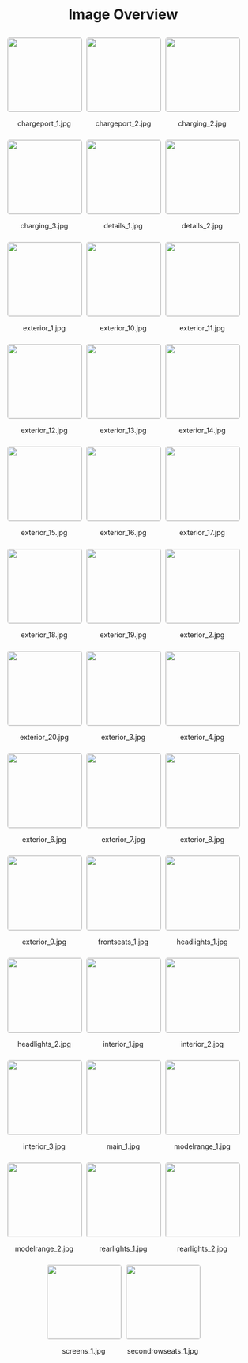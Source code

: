 <style>
    .image-gallery {
        display: flex;
        flex-wrap: wrap;
        gap: 10px;
        justify-content: center;
        padding: 10px;
    }
    .image-gallery img {
        width: 150px;
        height: auto;
        border: 1px solid #ddd;
        border-radius: 5px;
    }
    .image-gallery div {
        flex: 1 1 calc(33.333% - 20px); /* Three images per row on large screens */
        max-width: 150px;
        text-align: center;
    }
    @media (max-width: 768px) {
        .image-gallery div {
            flex: 1 1 calc(50% - 20px); /* Two images per row on medium screens */
        }
    }
    @media (max-width: 480px) {
        .image-gallery div {
            flex: 1 1 100%; /* One image per row on small screens */
        }
    }
</style>
<h1 style ="text-align: center;"> Image Overview </h1> <div class="image-gallery">
<div>
<img src="https://media.evkx.net/multimedia/models/audi/e-tron_gt/rs_e-tron_gt/chargeport_1_st.jpg">
<p>chargeport_1.jpg</p>
</div>
<div>
<img src="https://media.evkx.net/multimedia/models/audi/e-tron_gt/rs_e-tron_gt/chargeport_2_st.jpg">
<p>chargeport_2.jpg</p>
</div>
<div>
<img src="https://media.evkx.net/multimedia/models/audi/e-tron_gt/rs_e-tron_gt/charging_2_st.jpg">
<p>charging_2.jpg</p>
</div>
<div>
<img src="https://media.evkx.net/multimedia/models/audi/e-tron_gt/rs_e-tron_gt/charging_3_st.jpg">
<p>charging_3.jpg</p>
</div>
<div>
<img src="https://media.evkx.net/multimedia/models/audi/e-tron_gt/rs_e-tron_gt/details_1_st.jpg">
<p>details_1.jpg</p>
</div>
<div>
<img src="https://media.evkx.net/multimedia/models/audi/e-tron_gt/rs_e-tron_gt/details_2_st.jpg">
<p>details_2.jpg</p>
</div>
<div>
<img src="https://media.evkx.net/multimedia/models/audi/e-tron_gt/rs_e-tron_gt/exterior_1_st.jpg">
<p>exterior_1.jpg</p>
</div>
<div>
<img src="https://media.evkx.net/multimedia/models/audi/e-tron_gt/rs_e-tron_gt/exterior_10_st.jpg">
<p>exterior_10.jpg</p>
</div>
<div>
<img src="https://media.evkx.net/multimedia/models/audi/e-tron_gt/rs_e-tron_gt/exterior_11_st.jpg">
<p>exterior_11.jpg</p>
</div>
<div>
<img src="https://media.evkx.net/multimedia/models/audi/e-tron_gt/rs_e-tron_gt/exterior_12_st.jpg">
<p>exterior_12.jpg</p>
</div>
<div>
<img src="https://media.evkx.net/multimedia/models/audi/e-tron_gt/rs_e-tron_gt/exterior_13_st.jpg">
<p>exterior_13.jpg</p>
</div>
<div>
<img src="https://media.evkx.net/multimedia/models/audi/e-tron_gt/rs_e-tron_gt/exterior_14_st.jpg">
<p>exterior_14.jpg</p>
</div>
<div>
<img src="https://media.evkx.net/multimedia/models/audi/e-tron_gt/rs_e-tron_gt/exterior_15_st.jpg">
<p>exterior_15.jpg</p>
</div>
<div>
<img src="https://media.evkx.net/multimedia/models/audi/e-tron_gt/rs_e-tron_gt/exterior_16_st.jpg">
<p>exterior_16.jpg</p>
</div>
<div>
<img src="https://media.evkx.net/multimedia/models/audi/e-tron_gt/rs_e-tron_gt/exterior_17_st.jpg">
<p>exterior_17.jpg</p>
</div>
<div>
<img src="https://media.evkx.net/multimedia/models/audi/e-tron_gt/rs_e-tron_gt/exterior_18_st.jpg">
<p>exterior_18.jpg</p>
</div>
<div>
<img src="https://media.evkx.net/multimedia/models/audi/e-tron_gt/rs_e-tron_gt/exterior_19_st.jpg">
<p>exterior_19.jpg</p>
</div>
<div>
<img src="https://media.evkx.net/multimedia/models/audi/e-tron_gt/rs_e-tron_gt/exterior_2_st.jpg">
<p>exterior_2.jpg</p>
</div>
<div>
<img src="https://media.evkx.net/multimedia/models/audi/e-tron_gt/rs_e-tron_gt/exterior_20_st.jpg">
<p>exterior_20.jpg</p>
</div>
<div>
<img src="https://media.evkx.net/multimedia/models/audi/e-tron_gt/rs_e-tron_gt/exterior_3_st.jpg">
<p>exterior_3.jpg</p>
</div>
<div>
<img src="https://media.evkx.net/multimedia/models/audi/e-tron_gt/rs_e-tron_gt/exterior_4_st.jpg">
<p>exterior_4.jpg</p>
</div>
<div>
<img src="https://media.evkx.net/multimedia/models/audi/e-tron_gt/rs_e-tron_gt/exterior_6_st.jpg">
<p>exterior_6.jpg</p>
</div>
<div>
<img src="https://media.evkx.net/multimedia/models/audi/e-tron_gt/rs_e-tron_gt/exterior_7_st.jpg">
<p>exterior_7.jpg</p>
</div>
<div>
<img src="https://media.evkx.net/multimedia/models/audi/e-tron_gt/rs_e-tron_gt/exterior_8_st.jpg">
<p>exterior_8.jpg</p>
</div>
<div>
<img src="https://media.evkx.net/multimedia/models/audi/e-tron_gt/rs_e-tron_gt/exterior_9_st.jpg">
<p>exterior_9.jpg</p>
</div>
<div>
<img src="https://media.evkx.net/multimedia/models/audi/e-tron_gt/rs_e-tron_gt/frontseats_1_st.jpg">
<p>frontseats_1.jpg</p>
</div>
<div>
<img src="https://media.evkx.net/multimedia/models/audi/e-tron_gt/rs_e-tron_gt/headlights_1_st.jpg">
<p>headlights_1.jpg</p>
</div>
<div>
<img src="https://media.evkx.net/multimedia/models/audi/e-tron_gt/rs_e-tron_gt/headlights_2_st.jpg">
<p>headlights_2.jpg</p>
</div>
<div>
<img src="https://media.evkx.net/multimedia/models/audi/e-tron_gt/rs_e-tron_gt/interior_1_st.jpg">
<p>interior_1.jpg</p>
</div>
<div>
<img src="https://media.evkx.net/multimedia/models/audi/e-tron_gt/rs_e-tron_gt/interior_2_st.jpg">
<p>interior_2.jpg</p>
</div>
<div>
<img src="https://media.evkx.net/multimedia/models/audi/e-tron_gt/rs_e-tron_gt/interior_3_st.jpg">
<p>interior_3.jpg</p>
</div>
<div>
<img src="https://media.evkx.net/multimedia/models/audi/e-tron_gt/rs_e-tron_gt/main_1_st.jpg">
<p>main_1.jpg</p>
</div>
<div>
<img src="https://media.evkx.net/multimedia/models/audi/e-tron_gt/rs_e-tron_gt/modelrange_1_st.jpg">
<p>modelrange_1.jpg</p>
</div>
<div>
<img src="https://media.evkx.net/multimedia/models/audi/e-tron_gt/rs_e-tron_gt/modelrange_2_st.jpg">
<p>modelrange_2.jpg</p>
</div>
<div>
<img src="https://media.evkx.net/multimedia/models/audi/e-tron_gt/rs_e-tron_gt/rearlights_1_st.jpg">
<p>rearlights_1.jpg</p>
</div>
<div>
<img src="https://media.evkx.net/multimedia/models/audi/e-tron_gt/rs_e-tron_gt/rearlights_2_st.jpg">
<p>rearlights_2.jpg</p>
</div>
<div>
<img src="https://media.evkx.net/multimedia/models/audi/e-tron_gt/rs_e-tron_gt/screens_1_st.jpg">
<p>screens_1.jpg</p>
</div>
<div>
<img src="https://media.evkx.net/multimedia/models/audi/e-tron_gt/rs_e-tron_gt/secondrowseats_1_st.jpg">
<p>secondrowseats_1.jpg</p>
</div>
</div>
